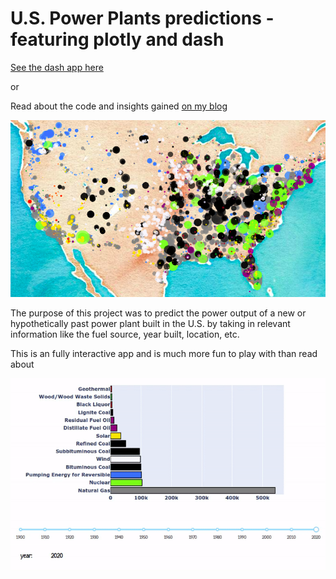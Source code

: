 # U.S. Power Plants predictions - featuring plotly and dash

[See the dash app here](https://us-power-plants.herokuapp.com)

or

Read about the code and insights gained [on my blog](https://tclack88.github.io/blog/code/2019/10/27/us-power-plants.html)

![Current US power plants](https://github.com/Tclack88/blog/blob/gh-pages/assets/renewable/us-powerplants.png)

The purpose of this project was to predict the power output of a new or hypothetically past power plant built in the U.S. by taking in relevant information like the fuel source, year built, location, etc.

This is an fully interactive app and is much more fun to play with than read about

![Interactive portion of u.s. power plants in "insights" tab ](https://github.com/Tclack88/Renewable-Energy/blob/master/us-power-dash-app/assets/dash_app.gif)
